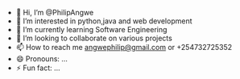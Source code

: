 - 👋 Hi, I’m @PhilipAngwe
- 👀 I’m interested in python,java and web development
- 🌱 I’m currently learning Software Engineering
- 💞️ I’m looking to collaborate on various projects
- 📫 How to reach me angwephilip@gmail.com or +254732725352
- 😄 Pronouns: ...
- ⚡ Fun fact: ...

<!---
PhilipAngwe/PhilipAngwe is a ✨ special ✨ repository because its `README.md` (this file) appears on your GitHub profile.
You can click the Preview link to take a look at your changes.
--->

